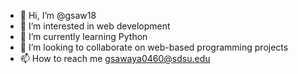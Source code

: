 - 👋 Hi, I’m @gsaw18
- 👀 I’m interested in web development
- 🌱 I’m currently learning Python
- 💞️ I’m looking to collaborate on web-based programming projects
- 📫 How to reach me gsawaya0460@sdsu.edu

<!---
gsaw18/gsaw18 is a ✨ special ✨ repository because its `README.md` (this file) appears on your GitHub profile.
You can click the Preview link to take a look at your changes.
--->
